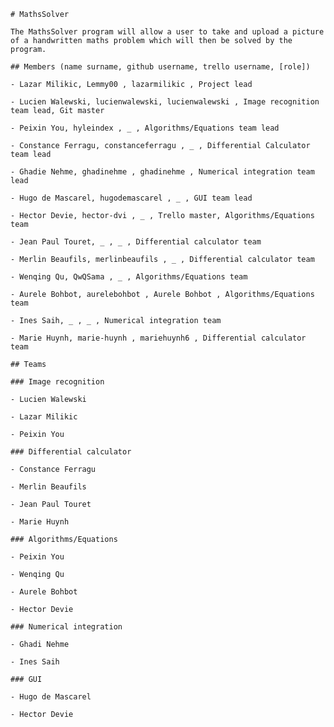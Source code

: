     # MathsSolver

    The MathsSolver program will allow a user to take and upload a picture
    of a handwritten maths problem which will then be solved by the
    program.

    ## Members (name surname, github username, trello username, [role])

    - Lazar Milikic, Lemmy00 , lazarmilikic , Project lead

    - Lucien Walewski, lucienwalewski, lucienwalewski , Image recognition team lead, Git master

    - Peixin You, hyleindex , _ , Algorithms/Equations team lead

    - Constance Ferragu, constanceferragu , _ , Differential Calculator team lead

    - Ghadie Nehme, ghadinehme , ghadinehme , Numerical integration team lead

    - Hugo de Mascarel, hugodemascarel , _ , GUI team lead

    - Hector Devie, hector-dvi , _ , Trello master, Algorithms/Equations team

    - Jean Paul Touret, _ , _ , Differential calculator team

    - Merlin Beaufils, merlinbeaufils , _ , Differential calculator team

    - Wenqing Qu, QwQSama , _ , Algorithms/Equations team

    - Aurele Bohbot, aurelebohbot , Aurele Bohbot , Algorithms/Equations team

    - Ines Saih, _ , _ , Numerical integration team

    - Marie Huynh, marie-huynh , mariehuynh6 , Differential calculator team

    ## Teams

    ### Image recognition

    - Lucien Walewski

    - Lazar Milikic

    - Peixin You

    ### Differential calculator

    - Constance Ferragu

    - Merlin Beaufils

    - Jean Paul Touret

    - Marie Huynh

    ### Algorithms/Equations

    - Peixin You

    - Wenqing Qu

    - Aurele Bohbot 

    - Hector Devie

    ### Numerical integration

    - Ghadi Nehme

    - Ines Saih
    
    ### GUI

    - Hugo de Mascarel

    - Hector Devie

